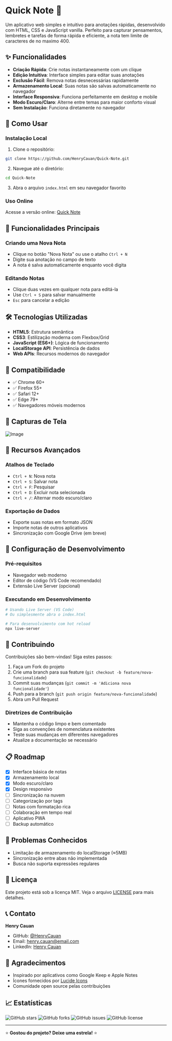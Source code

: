# Quick Note 📝

Um aplicativo web simples e intuitivo para anotações rápidas, desenvolvido com HTML, CSS e JavaScript vanilla. Perfeito para capturar pensamentos, lembretes e tarefas de forma rápida e eficiente, a nota tem limite de caracteres de no maximo 400.

## ✨ Funcionalidades

- **Criação Rápida**: Crie notas instantaneamente com um clique
- **Edição Intuitiva**: Interface simples para editar suas anotações
- **Exclusão Fácil**: Remova notas desnecessárias rapidamente
- **Armazenamento Local**: Suas notas são salvas automaticamente no navegador
- **Interface Responsiva**: Funciona perfeitamente em desktop e mobile
- **Modo Escuro/Claro**: Alterne entre temas para maior conforto visual
- **Sem Instalação**: Funciona diretamente no navegador

## 🚀 Como Usar

### Instalação Local

1. Clone o repositório:
```bash
git clone https://github.com/HenryCauan/Quick-Note.git
```

2. Navegue até o diretório:
```bash
cd Quick-Note
```

3. Abra o arquivo `index.html` em seu navegador favorito

### Uso Online

Acesse a versão online: [Quick Note](quick-note-tan.vercel.app)

## 🎯 Funcionalidades Principais

### Criando uma Nova Nota
- Clique no botão "Nova Nota" ou use o atalho `Ctrl + N`
- Digite sua anotação no campo de texto
- A nota é salva automaticamente enquanto você digita

### Editando Notas
- Clique duas vezes em qualquer nota para editá-la
- Use `Ctrl + S` para salvar manualmente
- `Esc` para cancelar a edição

## 🛠️ Tecnologias Utilizadas

- **HTML5**: Estrutura semântica
- **CSS3**: Estilização moderna com Flexbox/Grid
- **JavaScript (ES6+)**: Lógica de funcionamento
- **LocalStorage API**: Persistência de dados
- **Web APIs**: Recursos modernos do navegador

## 📱 Compatibilidade

- ✅ Chrome 60+
- ✅ Firefox 55+
- ✅ Safari 12+
- ✅ Edge 79+
- ✅ Navegadores móveis modernos

## 🎨 Capturas de Tela

![Image](https://github.com/user-attachments/assets/5725263c-6514-4898-ba34-aa3fd901853c)

## 🚀 Recursos Avançados

### Atalhos de Teclado
- `Ctrl + N`: Nova nota
- `Ctrl + S`: Salvar nota
- `Ctrl + F`: Pesquisar
- `Ctrl + D`: Excluir nota selecionada
- `Ctrl + /`: Alternar modo escuro/claro

### Exportação de Dados
- Exporte suas notas em formato JSON
- Importe notas de outros aplicativos
- Sincronização com Google Drive (em breve)

## 🔧 Configuração de Desenvolvimento

### Pré-requisitos
- Navegador web moderno
- Editor de código (VS Code recomendado)
- Extensão Live Server (opcional)


### Executando em Desenvolvimento
```bash
# Usando Live Server (VS Code)
# Ou simplesmente abra o index.html

# Para desenvolvimento com hot reload
npx live-server
```

## 🤝 Contribuindo

Contribuições são bem-vindas! Siga estes passos:

1. Faça um Fork do projeto
2. Crie uma branch para sua feature (`git checkout -b feature/nova-funcionalidade`)
3. Commit suas mudanças (`git commit -m 'Adiciona nova funcionalidade'`)
4. Push para a branch (`git push origin feature/nova-funcionalidade`)
5. Abra um Pull Request

### Diretrizes de Contribuição

- Mantenha o código limpo e bem comentado
- Siga as convenções de nomenclatura existentes
- Teste suas mudanças em diferentes navegadores
- Atualize a documentação se necessário

## 📋 Roadmap

- [x] Interface básica de notas
- [x] Armazenamento local
- [x] Modo escuro/claro
- [x] Design responsivo
- [ ] Sincronização na nuvem
- [ ] Categorização por tags
- [ ] Notas com formatação rica
- [ ] Colaboração em tempo real
- [ ] Aplicativo PWA
- [ ] Backup automático

## 🐛 Problemas Conhecidos

- Limitação de armazenamento do localStorage (≈5MB)
- Sincronização entre abas não implementada
- Busca não suporta expressões regulares

## 📄 Licença

Este projeto está sob a licença MIT. Veja o arquivo [LICENSE](LICENSE) para mais detalhes.

## 📞 Contato

**Henry Cauan**
- GitHub: [@HenryCauan](https://github.com/HenryCauan)
- Email: henry.cauan@email.com
- LinkedIn: [Henry Cauan](https://linkedin.com/in/henrycauan)

## 🙏 Agradecimentos

- Inspirado por aplicativos como Google Keep e Apple Notes
- Ícones fornecidos por [Lucide Icons](https://lucide.dev)
- Comunidade open source pelas contribuições

## 📈 Estatísticas

![GitHub stars](https://img.shields.io/github/stars/HenryCauan/Quick-Note?style=social)
![GitHub forks](https://img.shields.io/github/forks/HenryCauan/Quick-Note?style=social)
![GitHub issues](https://img.shields.io/github/issues/HenryCauan/Quick-Note)
![GitHub license](https://img.shields.io/github/license/HenryCauan/Quick-Note)

---

⭐ **Gostou do projeto? Deixe uma estrela!** ⭐

